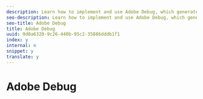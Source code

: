 ```yaml
---
description: Learn how to implement and use Adobe Debug, which generates the required logs that must be submitted with sites/Apps during the certification process.
seo-description: Learn how to implement and use Adobe Debug, which generates the required logs that must be submitted with sites/Apps during the certification process.
seo-title: Adobe Debug
title: Adobe Debug
uuid: 9d0a6320-9c26-440b-95c2-35886dddb1f1
index: y
internal: n
snippet: y
translate: y
---
```


# Adobe Debug


<a id="section_FD1D77D15E904CCB9386F94D69CA6512"></a>


